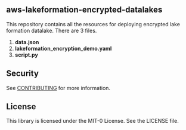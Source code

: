## aws-lakeformation-encrypted-datalakes

This repository contains all the resources for deploying encrypted lake formation datalake.
There are 3 files.
1) **data.json**
2) **lakeformation_encryption_demo.yaml**
3) **script.py**


## Security

See [CONTRIBUTING](CONTRIBUTING.md#security-issue-notifications) for more information.

## License

This library is licensed under the MIT-0 License. See the LICENSE file.

